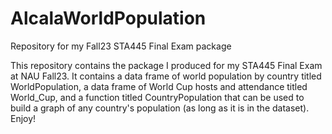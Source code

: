 # AlcalaWorldPopulation
Repository for my Fall23 STA445 Final Exam package

This repository contains the package I produced for my STA445 Final Exam at NAU Fall23. It contains a data frame of world population by country titled WorldPopulation, a data frame of World Cup hosts and attendance titled World_Cup, and a function titled CountryPopulation that can be used to build a graph of any country's population (as long as it is in the dataset). Enjoy!

